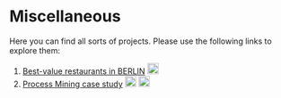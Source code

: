 # Miscellaneous

Here you can find all sorts of projects. Please use the following links to explore them:

  1) [Best-value restaurants in BERLIN](http://nbviewer.jupyter.org/github/bockjo/Miscellaneous/blob/master/BER_food_map2.html)  <a href="url"><img src="https://www.python.org/static/favicon.ico" height="20" width="20" ></a> <br>
  2) [Process Mining case study](http://nbviewer.jupyter.org/github/bockjo/Miscellaneous/blob/master/ProcessMining.ipynb)  <a href="url"> <img src="http://www.uidownload.com/files/541/586/346/code-command-develop-javascript-language-programming-software-icon.png" height="20" width="20" ></a> 
<img src="https://www.python.org/static/favicon.ico" height="20" width="20" ></a> <br>
